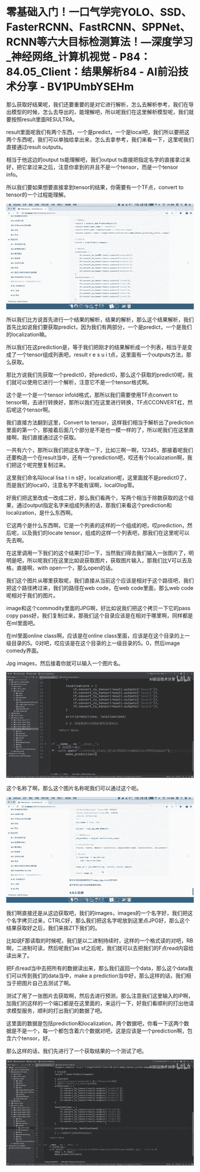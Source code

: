 # 零基础入门！一口气学完YOLO、SSD、FasterRCNN、FastRCNN、SPPNet、RCNN等六大目标检测算法！—深度学习_神经网络_计算机视觉 - P84：84.05_Client：结果解析84 - AI前沿技术分享 - BV1PUmbYSEHm

那么获取好结果呢，我们还要重要的是对它进行解析，怎么去解析参考，我们在导出模型的时候，怎么去导出的，能理解吧，所以呢我们在这里解析模型呢，我们就要按照result里面RESULTRA。

result里面呢我们有两个东西，一个是predict，一个是local吧，我们所以要把这两个东西呢，我们可以单独给拿出来，怎么去拿参考，我们来看一下，这里呢我们直接通过result outputs。

相当于他这边的output ts能理解吧，我们output ts直接把指定名字的直接拿过来好，把它拿过来之后，注意你拿到的并且不是一个tensor，而是一个tensor info。

所以我们要如果想要直接拿到tensor的结果，你需要有一个TF点，convert to tensor的一个过程能理解。



![](img/bad8cb6e16cdbfe46a5973582bf98030_1.png)

所以我们比方说首先进行一个结果的解析，结果的解析，那么这个结果解析，我们首先比如说我们要获取predict，因为我们有两部分，一个是predict，一个是我们的localization嘛。

所以我们在这prediction是，等于我们把刚才的结果解析成一个列表，相当于是变成了一个tensor组成列表吧，result r e s u i t点，这里面有一个outputs方法，那么获取。

那比方说我们先获取一个predict0，好predict0，那么这个获取的predict0呢，我们就可以使用它进行一个解析，注意它不是一个tensor格式啊。

这个是一个是一个tensor infold格式，那所以我们需要使用TF点convert to tensor啊，去进行转换好，那所以我们在这里进行转换，TF点CCONVERT杠，然后呢这个tensor啊。

我们直接方法翻到这里，Convert to tensor，这样我们相当于解析出了prediction里面的第一个，那接着后面几个部分是不是也一模一样的了，所以呢我们在这里直接啊，我们直接通过这个获取。

一共有六个，那所以我们把这名字改一下，比如三啊一啊，12345，那接着呢我们还要构造一个在result当中，还有一个prediction吧，哎还有个localization啊，我们把这个呢完整复制过来。

这里我们命名叫local lisa t i n s好，localization呢，这里面就不是predict0了，而是我们的local0，注意名字不能有误啊，local0log零。

好我们把这里改成一改成二好，那么我们看两个，写两个相当于除数获取的这个结果，通过output指定名字来组成列表的话，那我们来看这个prediction和localization，是什么东西啊。

它这两个是什么东西啊，它是一个列表的这样的一个组成的吧，哎prediction，然后呢，以及我们的locate tensor，组成的这样一个列表吧，那我们在这里呢可以先去啊。

在这里调用一下我们的这个结果打印一下，当然我们得去我们输入一张图片了，明明是吧，所以呢我们在这里比如说获取图片，获取图片输入，那我们比V可以去及格，直接啊，with open一个，那么open的话。

我们这个图片从哪里获取呢，我们直接从当前这个应该是相对于这个路径吧，我们把这个路径拷过来，我们的路径在web code，在web code里面，那么web code呢相对于我们的图片。

image和这个commodity里面的JPG啊，好比如说我们把这个拷贝一下它的pass copy pass好，我们复制过来，那我们这个目录应该是在相对于哪里啊，同样都是在ml里面吧。

在ml里面online class啊，应该是在online class里面，应该是在这个目录的上一级目录的5。0对吧，哎应该是在这个目录的上一级目录的5。0，然后image comedy界面。

Jpg images，然后接着你就可以输入一个图片名。

![](img/bad8cb6e16cdbfe46a5973582bf98030_3.png)

这个名称了啊，那么这个图片名称呢我们可以通过这个呃。

![](img/bad8cb6e16cdbfe46a5973582bf98030_5.png)

我们啊直接还是从这边获取吧，我们的images，images的一个名字好，我们把这个名字拷贝过来，CTRLC好，那么我们把这名字呢放到这里点JPG好，那么这个结果获取好之后，我们来挨Z1下我们的。

比如说F那读取的时候呢，我们是以二进制持续时，这样的一个格式读的对吧，RB啊，二进制可读，然后呢我们as sf之后呢，我们就可以去把我们的F点read内容给读出来了。

把F点read当中去把所有的数据读出来，那么我们返回一个data，那么这个data我们可以传到我们的data当中，make a prediction当中好，那么这样的话，我们相当于把图片自己去测试了啊。

测试了用了一张图片去获取啊，然后去进行预测，那么注意我们这里输入的IP啊，加我们的这样的一个端口都是在这里面的，来运行一下，好我们看顺利的打出他请求模型服务，顺利的打出我们的数据了吧。

这里面的数据是包括prediction和localization，两个数据吧，你看一下这两个数据是不是一个，每一个都包含着六个数据对吧，这是应该是一个prediction啊，包含六个tensor，好。

那么这样的话，我们先进行了一个获取结果的一个测试了吧。

![](img/bad8cb6e16cdbfe46a5973582bf98030_7.png)